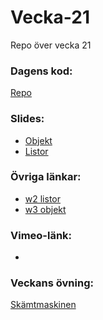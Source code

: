 # Vecka-21
Repo över vecka 21

### Dagens kod:
[Repo](https://github.com/BFU-2023/Vecka-21/tree/main/losningsforslag-kortleken)

### Slides:
* [Objekt](https://docs.google.com/presentation/d/1hakejkaDYLrKnmP22XXBvFBvxGJlpkoKhMOUOFzCRGM/edit?usp=sharing)
* [Listor](https://docs.google.com/presentation/d/1JKRhoJd438Ofn6N9sJfONLYxzgQBMCAd2ZQNA_f6KqU/edit?usp=sharing)

### Övriga länkar:
* [w2 listor](https://www.w3schools.com/js/js_arrays.asp)
* [w3 objekt](https://www.w3schools.com/js/js_objects.asp)

### Vimeo-länk:
* []()
### Veckans övning:
[Skämtmaskinen](https://github.com/BFU-2023/Sk-mtmaskinen/blob/main/README.md)
